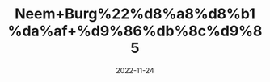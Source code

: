 ---
title: 'Neem+Burg%22%d8%a8%d8%b1%da%af+%d9%86%db%8c%d9%85'
date: '2022-11-24' 
metatag: '' 
inventory: '0' 
draft: false 
# meta description 
shortDescripton: 'Azadirachta+Indica+Dry+Leaves%22++The+leaf+extract+is+used+to+reduce+tooth+plaque+and+to+treat+lice.+Neem+contains+chemicals+that+might+help+reduce+blood+sugar+levels%2c+heal+ulcers+in+the+digestive+tract.'
description: 'Herbs+%d8%ac%da%91%db%8c+%d8%a8%d9%88%d9%b9%db%8c'
longdescription: ''
tags: ''
brand: ''
subCategory: ''
unit: '100 gm-Pk'
sellCount: '0'
featured: False
# product Price
price: '50.0'
# Product Short Description
shortDescription: 'Azadirachta+Indica+Dry+Leaves%22++The+leaf+extract+is+used+to+reduce+tooth+plaque+and+to+treat+lice.+Neem+contains+chemicals+that+might+help+reduce+blood+sugar+levels%2c+heal+ulcers+in+the+digestive+tract.'
productID: '02503A0B-3226-ED11-9968-005056B3A416'
type: 'products'
category: 'Herbs+%d8%ac%da%91%db%8c+%d8%a8%d9%88%d9%b9%db%8c' 
thumnailproduct: 'https://eraconnect.blob.core.windows.net/product-images/aminsaddiquidawakhana/02503A0B-3226-ED11-9968-005056B3A416.webp' 
images:
  - image: 'https://eraconnect.blob.core.windows.net/product-images/aminsaddiquidawakhana/02503A0B-3226-ED11-9968-005056B3A416.webp'  
Variants:
---